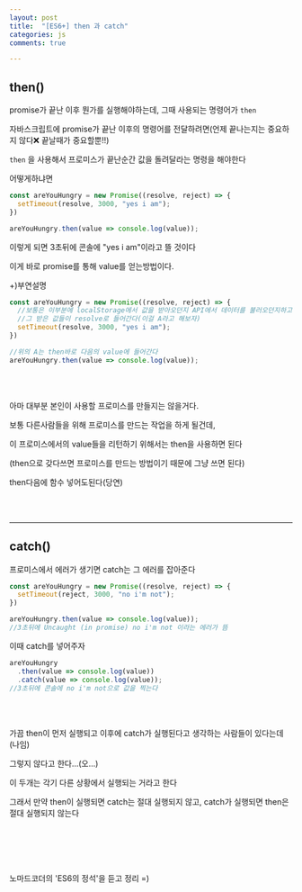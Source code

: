 ```yaml
---
layout: post
title:  "[ES6+] then 과 catch"
categories: js 
comments: true

---
```


## then()

promise가 끝난 이후 뭔가를 실행해야하는데, 그때 사용되는 명령어가 `then`

자바스크립트에 promise가 끝난 이후의 명령어를 전달하려면(언제 끝나는지는 중요하지 않다❌ 끝날때가 중요할뿐!!)

`then` 을 사용해서 프로미스가 끝난순간 값을 돌려달라는 명령을 해야한다



어떻게하냐면 

~~~javascript
const areYouHungry = new Promise((resolve, reject) => {
  setTimeout(resolve, 3000, "yes i am");
})

areYouHungry.then(value => console.log(value));
~~~

이렇게 되면 3초뒤에 콘솔에 "yes i am"이라고 뜰 것이다

이게 바로 promise를 통해 value를 얻는방법이다.

+)부연설명

~~~javascript
const areYouHungry = new Promise((resolve, reject) => {
  //보통은 이부분에 localStorage에서 값을 받아오던지 API에서 데이터를 불러오던지하고
  //그 받은 값들이 resolve로 들어간다(이걸 A라고 해보자)
  setTimeout(resolve, 3000, "yes i am");
})

//위의 A는 then바로 다음의 value에 들어간다
areYouHungry.then(value => console.log(value));
~~~

<br>

<br>

아마 대부분 본인이 사용할 프로미스를 만들지는 않을거다.

보통 다른사람들을 위해 프로미스를 만드는 작업을 하게 될건데, 

이 프로미스에서의 value들을 리턴하기 위해서는 then을 사용하면 된다

(then으로 갖다쓰면 프로미스를 만드는 방법이기 때문에 그냥 쓰면 된다)

then다음에 함수 넣어도된다(당연)

<br>

<br>

---

## catch()

프로미스에서 에러가 생기면 catch는 그 에러를 잡아준다

~~~javascript
const areYouHungry = new Promise((resolve, reject) => {
  setTimeout(reject, 3000, "no i'm not");
})

areYouHungry.then(value => console.log(value));
//3초뒤에 Uncaught (in promise) no i'm not 이라는 에러가 뜸
~~~

이때 catch를 넣어주자

~~~javascript
areYouHungry
  .then(value => console.log(value))
  .catch(value => console.log(value));
//3초뒤에 콘솔에 no i'm not으로 값을 찍는다
~~~

<br>

<br>

가끔 then이 먼저 실행되고 이후에 catch가 실행된다고 생각하는 사람들이 있다는데 (나임)

그렇지 않다고 한다...(오...)

이 두개는 각기 다른 상황에서 실행되는 거라고 한다

그래서 만약 then이 실행되면 catch는 절대 실행되지 않고, catch가 실행되면 then은 절대 실행되지 않는다

<br>

<Br>

<br>

<Br>

노마드코더의 'ES6의 정석'을 듣고 정리 =)












